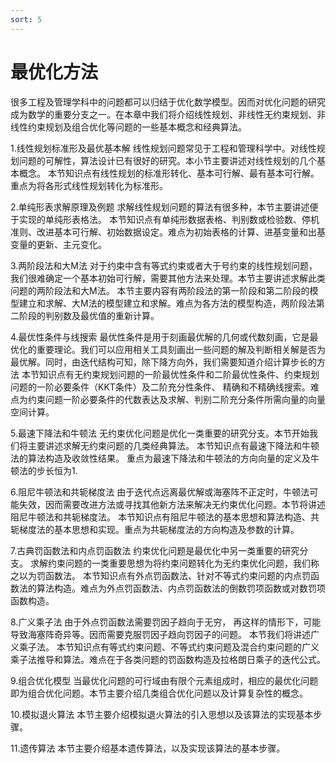 ```yaml
---
sort: 5
---
```

# 最优化方法


很多工程及管理学科中的问题都可以归结于优化数学模型。因而对优化问题的研究成为数学的重要分支之一。在本章中我们将介绍线性规划、非线性无约束规划、非线性约束规划及组合优化等问题的一些基本概念和经典算法。

1.线性规划标准形及最优基本解
线性规划问题常见于工程和管理科学中。对线性规划问题的可解性，算法设计已有很好的研究。本小节主要讲述对线性规划的几个基本概念。 本节知识点有线性规划的标准形转化、基本可行解、最有基本可行解。重点为将各形式线性规划转化为标准形。

2.单纯形表求解原理及例题
求解线性规划问题的算法有很多种，本节主要讲述便于实现的单纯形表格法。 本节知识点有单纯形数据表格、判别数或检验数、停机准则、改进基本可行解、初始数据设定。难点为初始表格的计算、进基变量和出基变量的更新、主元变化。

3.两阶段法和大M法
对于约束中含有等式约束或者大于号约束的线性规划问题，我们很难确定一个基本初始可行解，需要其他方法来处理。本节主要讲述求解此类问题的两阶段法和大M法。 本节主要内容有两阶段法的第一阶段和第二阶段的模型建立和求解、大M法的模型建立和求解。难点为各方法的模型构造，两阶段法第二阶段的判别数及最优值的重新计算。

4.最优性条件与线搜索
最优性条件是用于刻画最优解的几何或代数刻画，它是最优化的重要理论。我们可以应用相关工具刻画出一些问题的解及判断相关解是否为最优解。同时，由迭代结构可知，除下降方向外，我们需要知道介绍计算步长的方法 本节知识点有无约束规划问题的一阶最优性条件和二阶最优性条件、约束规划问题的一阶必要条件（KKT条件）及二阶充分性条件、 精确和不精确线搜索。难点为约束问题一阶必要条件的代数表达及求解、判别二阶充分条件所需向量的向量空间计算。

5.最速下降法和牛顿法
无约束优化问题是优化一类重要的研究分支。本节开始我们将主要讲述求解无约束问题的几类经典算法。 本节知识点有最速下降法和牛顿法的算法构造及收敛性结果。 重点为最速下降法和牛顿法的方向向量的定义及牛顿法的步长恒为1.

6.阻尼牛顿法和共轭梯度法
由于迭代点远离最优解或海塞阵不正定时，牛顿法可能失效，因而需要改进方法或寻找其他新方法来解决无约束优化问题。本节将讲述阻尼牛顿法和共轭梯度法。 本节知识点有阻尼牛顿法的基本思想和算法构造、共轭梯度法的基本思想和实现。重点为共轭梯度法的方向构造及参数的计算。

7.古典罚函数法和内点罚函数法
约束优化问题是最优化中另一类重要的研究分支。 求解约束问题的一类重要思想为将约束问题转化为无约束优化问题，我们称之以为罚函数法。 本节知识点有外点罚函数法、针对不等式约束问题的内点罚函数法的算法构造。难点为外点罚函数法、内点罚函数法的倒数罚项函数或对数罚项函数构造。

8.广义乘子法
由于外点罚函数法需要罚因子趋向于无穷， 再这样的情形下，可能导致海塞阵奇异等。因而需要克服罚因子趋向罚因子的问题。 本节我们将讲述广义乘子法。 本节知识点有等式约束问题、不等式约束问题及混合约束问题的广义乘子法推导和算法。难点在于各类问题的罚函数构造及拉格朗日乘子的迭代公式。

9.组合优化模型
当最优化问题的可行域由有限个元素组成时，相应的最优化问题即为组合优化问题。本节主要介绍几类组合优化问题以及计算复杂性的概念。

10.模拟退火算法
本节主要介绍模拟退火算法的引入思想以及该算法的实现基本步骤。

11.遗传算法
本节主要介绍基本遗传算法，以及实现该算法的基本步骤。















